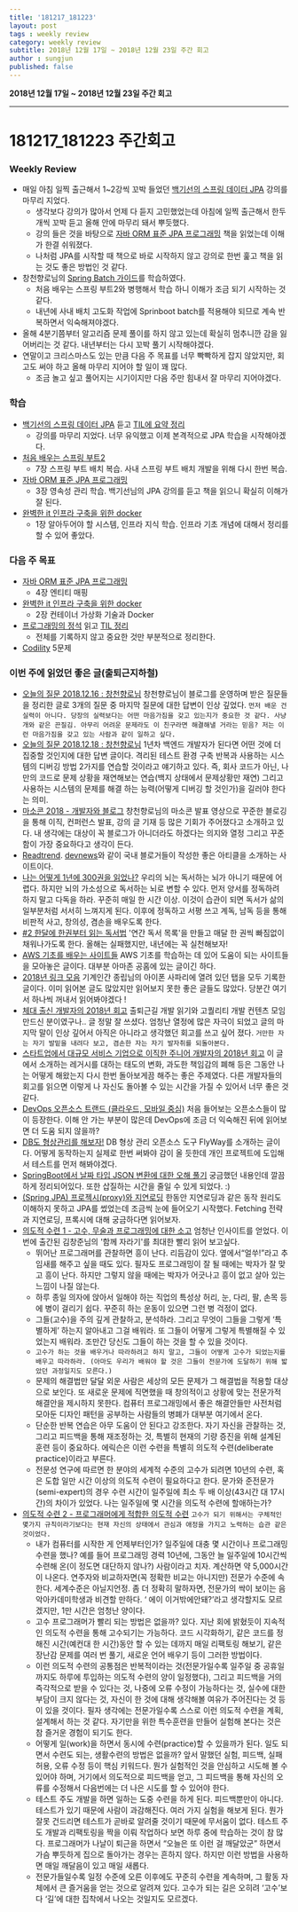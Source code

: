 ```yaml
---
title: '181217_181223'  
layout: post  
tags : weekly review
category: weekly review
subtitle: 2018년 12월 17일 ~ 2018년 12월 23일 주간 회고
author : sungjun
published: false
---
```


**2018년 12월 17일 ~ 2018년 12월 23일 주간 회고** 

---

# 181217_181223 주간회고 

### Weekly Review
- 매일 아침 일찍 출근해서 1~2강씩 꼬박 들었던 [백기선의 스프링 데이터 JPA](https://www.inflearn.com/course/%EC%8A%A4%ED%94%84%EB%A7%81-%EB%8D%B0%EC%9D%B4%ED%84%B0-jpa/) 강의를 마무리 지었다.
    - 생각보다 강의가 많아서 언제 다 듣지 고민했었는데 아침에 일찍 출근해서 한두 개씩 꼬박 듣고 올해 안에 마무리 돼서 뿌듯했다.
    - 강의 들은 것을 바탕으로 [자바 ORM 표준 JPA 프로그래밍](https://book.naver.com/bookdb/book_detail.nhn?bid=9252528) 책을 읽었는데 이해가 한결 쉬워졌다.
    - 나처럼 JPA를 시작할 때 책으로 바로 시작하지 않고 강의로 한번 훑고 책을 읽는 것도 좋은 방법인 것 같다.
- 창천향로님의 [Spring Batch 가이드](https://jojoldu.tistory.com/324?category=635883)를 학습하였다.
    - 처음 배우는 스프링 부트2와 병행해서 학습 하니 이해가 조금 되기 시작하는 것 같다.
    - 내년에 사내 배치 고도화 작업에 Sprinboot batch를 적용해야 되므로 계속 반복하면서 익숙해져야겠다.
- 올해 4분기쯤부터 알고리즘 문제 풀이를 하지 않고 있는데 확실히 멈추니깐 감을 잃어버리는 것 같다. 내년부터는 다시 꼬박 풀기 시작해야겠다.
- 연말이고 크리스마스도 있는 만큼 다음 주 목표를 너무 빡빡하게 잡지 않았지만, 회고도 써야 하고 올해 마무리 지어야 할 일이 꽤 많다.
    - 조금 놀고 싶고 풀어지는 시기이지만 다음 주만 힘내서 잘 마무리 지어야겠다.

### 학습
- [백기선의 스프링 데이터 JPA](https://www.inflearn.com/course/%EC%8A%A4%ED%94%84%EB%A7%81-%EB%8D%B0%EC%9D%B4%ED%84%B0-jpa/) 듣고 [TIL에 요약 정리](https://github.com/gwonsungjun/TIL/blob/master/JPA/Whiteship-JPA.md)
    - 강의를 마무리 지었다. 너무 유익했고 이제 본격적으로 JPA 학습을 시작해야겠다.
- [처음 배우는 스프링 부트2](https://book.naver.com/bookdb/book_detail.nhn?bid=14031681)
    - 7장 스프링 부트 배치 복습. 사내 스프링 부트 배치 개발을 위해 다시 한번 복습.
- [자바 ORM 표준 JPA 프로그래밍](https://book.naver.com/bookdb/book_detail.nhn?bid=9252528)
    - 3장 영속성 관리 학습. 백기선님의 JPA 강의를 듣고 책을 읽으니 확실히 이해가 잘 된다.
- [완벽한 it 인프라 구축을 위한 docker](https://book.naver.com/bookdb/book_detail.nhn?bid=11091521)
    - 1장 알아두어야 할 시스템, 인프라 지식 학습. 인프라 기초 개념에 대해서 정리를 할 수 있어 좋았다.
    
### 다음 주 목표
- [자바 ORM 표준 JPA 프로그래밍](https://book.naver.com/bookdb/book_detail.nhn?bid=9252528)
    - 4장 엔티티 매핑
- [완벽한 it 인프라 구축을 위한 docker](https://book.naver.com/bookdb/book_detail.nhn?bid=11091521)
    - 2장 컨테이너 가상화 기술과 Docker
- [프로그래밍의 정석](https://book.naver.com/bookdb/book_detail.nhn?bid=12692342) 읽고 [TIL 정리](https://github.com/gwonsungjun/TIL/blob/master/Book-Review/Development/principles-of-programming.md)
    - 전체를 기록하지 않고 중요한 것만 부분적으로 정리한다.
- [Codility](https://www.codility.com/) 5문제

### 이번 주에 읽었던 좋은 글(출퇴근지하철)
- [오늘의 질문 2018.12.16 : 창천향로님](https://jojoldu.tistory.com/360) 창천향로님이 블로그를 운영하며 받은 질문들을 정리한 글로 3개의 질문 중 마지막 질문에 대한 답변이 인상 깊었다. `먼저 배운 건 실력이 아니다. 당장의 실력보다는 어떤 마음가짐을 갖고 있는지가 중요한 것 같다. 사냥개와 같은 끈질김. 아무리 어려운 문제라도 이 친구라면 해결해낼 거라는 믿음? 저는 이런 마음가짐을 갖고 있는 사람과 같이 일하고 싶다.`
- [오늘의 질문 2018.12.18 : 창천향로님](https://jojoldu.tistory.com/363) 1년차 백엔드 개발자가 된다면 어떤 것에 더 집중할 것인지에 대한 답변 글이다. 격리된 테스트 환경 구축 반복과 사용하는 시스템의 디버깅 방법 2가지를 연습할 것이라고 얘기하고 있다. 즉, 회사 코드가 아닌, 나만의 코드로 문제 상황을 재연해보는 연습(백지 상태에서 문제상황만 재연) 그리고 사용하는 시스템의 문제를 해결 하는 능력(어떻게 디버깅 할 것인가)을 길러야 한다는 의미.
- [마소콘 2018 - 개발자와 블로그](https://www.youtube.com/watch?v=ouZrwXjusBA) 창천향로님의 마소콘 발표 영상으로 꾸준한 블로깅을 통해 이직, 컨퍼런스 발표, 강의 글 기재 등 많은 기회가 주어졌다고 소개하고 있다. 내 생각에는 대상이 꼭 블로그가 아니더라도 하겠다는 의지와 열정 그리고 꾸준함이 가장 중요하다고 생각이 든다.
- [Readtrend](http://readtrend.com/archive). [devnews](https://devnews.kr/)와 같이 국내 블로거들이 작성한 좋은 아티클을 소개하는 사이트이다.
- [나는 어떻게 1년에 300권을 읽었나?](https://jolggu.tistory.com/77) 우리의 뇌는 독서하는 뇌가 아니기 때문에 어렵다. 하지만 뇌의 가소성으로 독서하는 뇌로 변할 수 있다. 먼저 양서를 정독하려 하지 말고 다독을 하라. 꾸준히 매일 한 시간 이상. 이것이 습관이 되면 독서가 삶의 일부분처럼 서서히 느껴지게 된다. 이후에 정독하고 서평 쓰고 계독, 남독 등을 통해 비판적 사고, 창의성, 겸손을 배우도록 한다.
- [#2 한달에 한권부터 읽는 독서법](https://brunch.co.kr/@yudong/10) '연간 독서 목록'을 만들고 매달 한 권씩 빠짐없이 채워나가도록 한다. 올해는 실패했지만, 내년에는 꼭 실천해보자!
- [AWS 기초를 배우는 사이트들](https://brunch.co.kr/@topasvga/384) AWS 기초를 학습하는 데 있어 도움이 되는 사이트들을 모아놓은 글이다. 대부분 아마존 공홈에 있는 글이긴 하다.
- [2018년 링크 모음](https://johngrib.github.io/wiki/links-2018/) 기계인간 종립님의 아이폰 사파리에 열려 있던 탭을 모두 기록한 글이다. 이미 읽어본 글도 많았지만 읽어보지 못한 좋은 글들도 많았다. 당분간 여기서 하나씩 꺼내서 읽어봐야겠다 !
- [체대 출신 개발자의 2018년 회고](https://ryan-han.com/post/2018/essay/memoirs2018/) 출퇴근길 개발 읽기와 고퀄리티 개발 컨텐츠 모임 만드신 분이였구나.. 글 정말 잘 쓰셨다. 엄청난 열정에 많은 자극이 되었고 글의 마지막 말이 인상 깊어서 아직은 아니라고 생각했던 회고를 쓰고 싶어 졌다. `거만한 자는 자기 발밑을 내려다 보고, 겸손한 자는 자기 발자취를 되돌아본다.`
- [스타트업에서 대규모 서비스 기업으로 이직한 주니어 개발자의 2018년 회고](http://jhleed.tistory.com/123) 이 글에서 소개하는 레거시를 대하는 태도의 변화, 과도한 책임감의 폐해 등은 그동안 나는 어떻게 해왔는지 다시 한번 돌아보게끔 해주는 좋은 주제였다. 다른 개발자들의 회고를 읽으면 이렇게 나 자신도 돌아볼 수 있는 시간을 가질 수 있어서 너무 좋은 것 같다.
- [DevOps 오픈소스 트랜드 (클라우드, 모바일 중심)](https://www.slideshare.net/arload/devops-125948933) 처음 들어보는 오픈소스들이 많이 등장한다. 이해 안 가는 부분이 많은데 DevOps에 조금 더 익숙해진 뒤에 읽어보면 더 도움 되지 않을까?
- [DB도 형상관리를 해보자!](https://meetup.toast.com/posts/173) DB 형상 관리 오픈소스 도구 FlyWay를 소개하는 글이다. 어떻게 동작하는지 실제로 한번 써봐야 감이 올 듯한데 개인 프로젝트에 도입해서 테스트를 먼저 해봐야겠다.
- [SpringBoot에서 날짜 타입 JSON 변환에 대한 오해 풀기](https://jojoldu.tistory.com/361) 궁금했던 내용인데 깔끔하게 정리되어있다. 또한  삽질하는 시간을 줄일 수 있게 되었다. :)
- [(Spring JPA) 프로젝시(proxy)와 지연로딩](http://victorydntmd.tistory.com/210) 한동안 지연로딩과 같은 동작 원리도 이해하지 못하고 JPA를 썼었는데 조금씩 눈에 들어오기 시작했다. Fetching 전략과 지연로딩, 프록시에 대해 궁금하다면 읽어보자.
- [의도적 수련 1 - 고수, 무술과 프로그래밍에 대한 소고](http://www.insightbook.co.kr/13169) 엄청난 인사이트를 얻었다. 이번에 출간된 김창준님의 '함께 자라기'를 최대한 빨리 읽어 보고싶다.
    - 뛰어난 프로그래머를 관찰하면 흥이 난다. 리듬감이 있다. 옆에서“얼쑤!”라고 추임새를 해주고 싶을 때도 있다. 필자도 프로그래밍이 잘 될 때에는 박자가 잘 맞고 흥이 난다. 하지만 그렇지 않을 때에는 박자가 어긋나고 흥이 없고 살아 있는 느낌이 나질 않는다.
    - 하루 종일 의자에 앉아서 일해야 하는 직업의 특성상 허리, 눈, 다리, 팔, 손목 등에 병이 걸리기 쉽다. 꾸준히 하는 운동이 있으면 그런 병 걱정이 없다.
    - 그들(고수)을 주의 깊게 관찰하고, 분석하라. 그리고 무엇이 그들을 그렇게 ‘특별하게’ 하는지 알아내고 그걸 배워라. 또 그들이 어떻게 그렇게 특별해질 수 있었는지 배워라. 조만간 당신도 그들이 하는 것을 할 수 있을 것이다.
    - `고수가 하는 것을 배우거나 따라하려고 하지 말고, 그들이 어떻게 고수가 되었는지를 배우고 따라하라. (아마도 우리가 배워야 할 것은 그들이 전문가에 도달하기 위해 밟았던 과정일지도 모른다.)`
    - 문제의 해결법만 달달 외운 사람은 세상의 모든 문제가 그 해결법을 적용할 대상으로 보인다. 또 새로운 문제에 직면했을 때 창의적이고 상황에 맞는 전문가적 해결안을 제시하지 못한다. 컴퓨터 프로그래밍에서 좋은 해결안들만 사전처럼 모아둔 디자인 패턴을 공부하는 사람들의 병폐가 대부분 여기에서 온다.
    - 단순한 반복 연습은 아무 도움이 안 된다고 강조한다. 자기 자신을 관찰하는 것, 그리고 피드백을 통해 재조정하는 것, 특별히 현재의 기량 증진을 위해 설계된 훈련 등이 중요하다. 에릭슨은 이런 수련을 특별히 의도적 수련(deliberate practice)이라고 부른다.
    - 전문성 연구에 따르면 한 분야의 세계적 수준의 고수가 되려면 10년의 수련, 혹은 도합 일만 시간 이상의 의도적 수련이 필요하다고 한다. 문가와 준전문가(semi-expert)의 경우 수련 시간이 일주일에 최소 두 배 이상(43시간 대 17시간)의 차이가 있었다. 나는 일주일에 몇 시간을 의도적 수련에 할애하는가?
- [의도적 수련 2 - 프로그래머에게 적합한 의도적 수련](http://www.insightbook.co.kr/13171) `고수가 되기 위해서는 구체적인 몇가지 규칙이라기보다는 현재 자신의 상태에서 관심과 애정을 가지고 노력하는 습관 같은 것이었다.`
    - 내가 컴퓨터를 시작한 게 언제부터인가? 일주일에 대충 몇 시간이나 프로그래밍 수련을 했나? 예를 들어 프로그래밍 경력 10년에, 그동안 늘 일주일에 10시간씩 수련해 온(이 정도면 대단하지 않나?) 사람이라고 치자. 계산하면 약 5,000시간이 나온다. 연주자와 비교하자면(꼭 정확한 비교는 아니지만) 전문가 수준에 속한다. 세계수준은 아닐지언정. 좀 더 정확히 말하자면, 전문가의 싹이 보이는 음악아카데미학생과 비견할 만하다. ‘ 에이 이거밖에안돼?’라고 생각할지도 모르겠지만, 1만 시간은 엄청난 양이다.
    - 고수 프로그래머가 빨리 되는 방법은 없을까? 있다. 지난 회에 밝혔듯이 지속적인 의도적 수련을 통해 고수되기는 가능하다. 코드 시각화하기, 같은 코드를 정해진 시간(예컨대 한 시간)동안 할 수 있는 데까지 매일 리팩토링 해보기, 같은 장난감 문제를 여러 번 풀기, 새로운 언어 배우기 등이 그러한 방법이다.
    - 이런 의도적 수련의 공통점은 반복적이라는 것(전문가일수록 일주일 중 공휴일까지도 하루에 투입하는 의도적 수련의 양이 일정했다), 그리고 피드백을 거의 즉각적으로 받을 수 있다는 것, 나중에 오류 수정이 가능하다는 것, 실수에 대한 부담이 크지 않다는 것, 자신이 한 것에 대해 생각해볼 여유가 주어진다는 것 등이 있을 것이다. 필자 생각에는 전문가일수록 스스로 이런 의도적 수련을 계획, 설계해서 하는 것 같다. 자기만을 위한 특수훈련을 만들어 실험해 본다는 것은 참 즐거운 경험이 되기도 한다.
    - 어떻게 일(work)을 하면서 동시에 수련(practice)할 수 있을까가 된다. 일도 되면서 수련도 되는, 생활수련의 방법은 없을까?  앞서 말했던 실험, 피드백, 실패 허용, 오류 수정 등이 핵심 키워드다. 뭔가 실험적인 것을 안심하고 시도해 볼 수 있어야 하며, 거기에서 의도적으로 피드백을 얻고, 그 피드백을 통해 자신의 오류를 수정해서 다음번에는 더 나은 시도를 할 수 있어야 한다.
    - 테스트 주도 개발을 하면 일하는 도중 수련을 하게 된다. 피드백뿐만이 아니다. 테스트가 있기 때문에 사람이 과감해진다. 여러 가지 실험을 해보게 된다. 뭔가 잘못 건드리면 테스트가 곧바로 알려줄 것이기 때문에 무서움이 없다. 테스트 주도 개발과 리팩토링을 짝을 이뤄 작업하다 보면 하루 중에 학습하는 것이 참 많다. 프로그래머가 나날이 퇴근을 하면서 “오늘은 또 이런 걸 깨달았군” 하면서 가슴 뿌듯하게 집으로 돌아가는 경우는 흔하지 않다. 하지만 이런 방법을 사용하면 매일 깨달음이 있고 매일 새롭다.
    - 전문가들일수록 일정 수준에 오른 이후에도 꾸준히 수련을 계속하며, 그 활동 자체에서 큰 즐거움을 얻는 것으로 알려져 있다. 고수가 되는 길은 오히려 ‘고수’보다 ‘길’에 대한 집착에서 나오는 것일지도 모르겠다.
